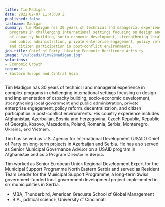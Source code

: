 ```yaml
---
title: Tim Madigan
date: 2022-02-07 11:43:00 Z
published: false
lastname: Madigan
summary: Tim Madigan has 30 years of technical and managerial experience in complex
  programs in challenging international settings focusing on design and implementation
  of capacity building, socio-economic development, strengthening local government
  and public administration, private enterprise engagement, policy reform, decentralization,
  and citizen participation in post-conflict environments.
job-title: Chief of Party, Ukraine Economic Resilience Activity
image: "/uploads/Tim%20Madigan.jpg"
solutions:
- Economic Growth
regions:
- Eastern Europe and Central Asia
---
```


Tim Madigan has 30 years of technical and managerial experience in complex programs in challenging international settings focusing on design and implementation of capacity building, socio-economic development, strengthening local government and public administration, private enterprise engagement, policy reform, decentralization, and citizen participation in post-conflict environments. His country experience includes Afghanistan, Azerbaijan, Bosnia and Herzegovina, Czech Republic, Republic of Georgia, Kosovo, Macedonia, Poland, Romania, Serbia, Montenegro, Ukraine, and Vietnam. 

Tim has served as U.S. Agency for International Development (USAID) Chief of Party on long-term projects in Azerbaijan and Serbia. He has also served as Senior Municipal Governance Advisor on a USAID program in Afghanistan and as a Program Director in Serbia. 

Tim worked as Senior European Union Regional Development Expert for the Municipal Support Programme North Eastern Serbia and served as Resident Team Leader for the Municipal Support Programme, a long-term Swiss government-funded local government development project implemented in six municipalities in Serbia. 
 
* MBA, Thunderbird, American Graduate School of Global Management
* B.A., political science, University of Cincinnati